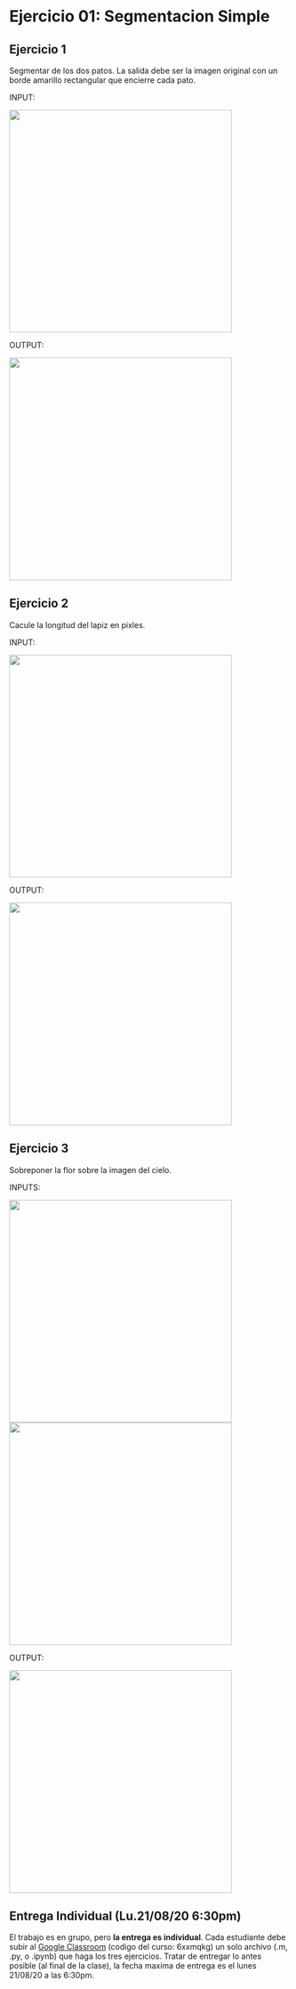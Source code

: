 # Ejercicio 01: Segmentacion Simple

## Ejercicio 1
Segmentar de los dos patos. La salida debe ser la imagen original con un borde amarillo rectangular que encierre cada pato.

INPUT:

<img src="https://github.com/domingomery/imagenes/blob/master/clases/Cap01_Introduccion/ejercicios/IMG01.png" width="400">

OUTPUT:

<img src="https://github.com/domingomery/imagenes/blob/master/clases/Cap01_Introduccion/ejercicios/IMG01_output.png" width="400">

## Ejercicio 2
Cacule la longitud del lapiz en pixles.

INPUT:

<img src="https://github.com/domingomery/imagenes/blob/master/clases/Cap01_Introduccion/ejercicios/IMG02.png" width="400">

OUTPUT:

<img src="https://github.com/domingomery/imagenes/blob/master/clases/Cap01_Introduccion/ejercicios/IMG02_output.png" width="400">

## Ejercicio 3
Sobreponer la flor sobre la imagen del cielo.

INPUTS:

<img src="https://github.com/domingomery/imagenes/blob/master/clases/Cap01_Introduccion/ejercicios/IMG03a.png" width="400">
<img src="https://github.com/domingomery/imagenes/blob/master/clases/Cap01_Introduccion/ejercicios/IMG03b.png" width="400">

OUTPUT:

<img src="https://github.com/domingomery/imagenes/blob/master/clases/Cap01_Introduccion/ejercicios/IMG03_output.png" width="400">



## Entrega Individual (Lu.21/08/20 6:30pm)
El trabajo es en grupo, pero **la entrega es individual**. Cada estudiante debe subir al [Google Classroom](https://classroom.google.com) (codigo del curso: 6xxmqkg) un solo archivo (.m, .py, o .ipynb) que haga los tres ejercicios. Tratar de entregar lo antes posible (al final de la clase), la fecha maxima de entrega es el lunes 21/08/20 a las 6:30pm. 
